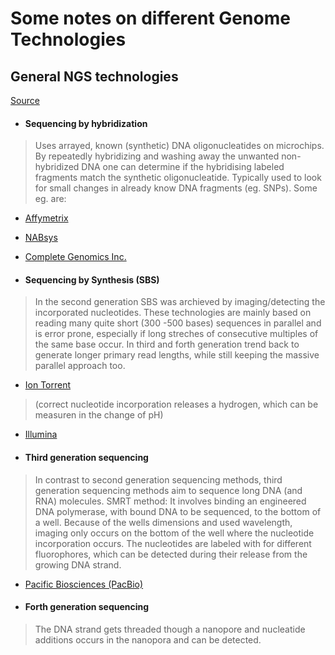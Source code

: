 # Some notes on different Genome Technologies

## General NGS technologies
[Source](https://pubmed.ncbi.nlm.nih.gov/29851291/)

* #### Sequencing by hybridization
> Uses arrayed, known (synthetic) DNA oligonucleatides on microchips. By repeatedly hybridizing and washing away the unwanted non-hybridized DNA one can
determine if the hybridising labeled fragments match the synthetic oligonucleatide.
Typically used to look for small changes in already know DNA fragments (eg. SNPs).
Some eg. are:
* [Affymetrix](https://www.thermofisher.com/ch/en/home/life-science/microarray-analysis/affymetrix.html?category=34003&categoryIdClicked=34003&rootCategoryId=34003&navMode=34003&aId=aboutNav)
* [NABsys](https://nabsys.com/technology/)
* [Complete Genomics Inc.](https://www.completegenomics.com/)

* #### Sequencing by Synthesis (SBS)

> In the second generation SBS was archieved by imaging/detecting the incorporated nucleotides. These technologies are mainly based
on reading many quite short (300 -500 bases) sequences in parallel and is error prone, especially if long streches of consecutive multiples of the same base occur.
In third and forth generation trend back to generate longer primary read lengths, while still keeping the massive parallel approach too. 

* [Ion Torrent](https://allseq.com/knowledge-bank/sequencing-platforms/ion-torrent/)
> (correct nucleotide incorporation releases a hydrogen, which can be measuren in the change of pH)
* [Illumina](https://www.illumina.com/science/technology.html)

* #### Third generation sequencing
> In contrast to second generation sequencing methods, third generation sequencing methods aim to sequence long DNA (and RNA) molecules. 
SMRT method: It involves binding an engineered DNA polymerase, with bound DNA to be sequenced, to the bottom of a well. Because of the wells dimensions and
used wavelength, imaging only occurs on the bottom of the well where the nucleotide incorporation occurs. The nucleotides are labeled with for different fluorophores,
which can be detected during their release from the growing DNA strand.

* [Pacific Biosciences (PacBio)](https://www.pacb.com/)

* #### Forth generation sequencing
> The DNA strand gets threaded though a nanopore and nucleatide additions occurs in the nanopora and can be detected.
